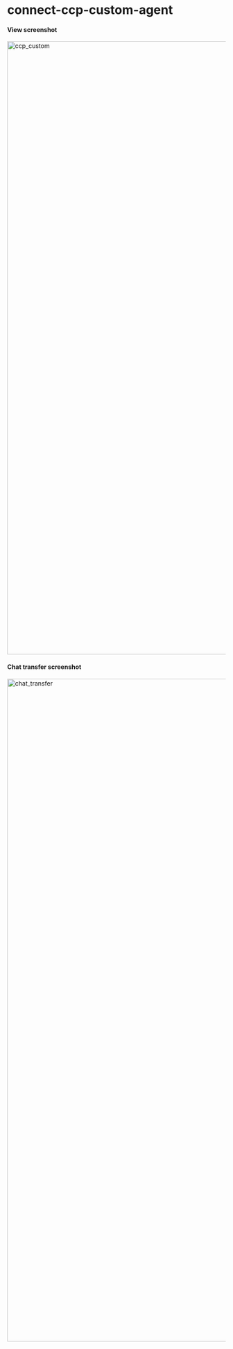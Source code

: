 # connect-ccp-custom-agent

#### View screenshot
<img width="1411" alt="ccp_custom" src="https://github.com/user-attachments/assets/d7c9b1a0-e021-408e-9cc8-f4ad443d70ce">

#### Chat transfer screenshot
<img width="1525" alt="chat_transfer" src="https://github.com/user-attachments/assets/e96f213e-3e57-4aa5-94f1-499255f4be64">
